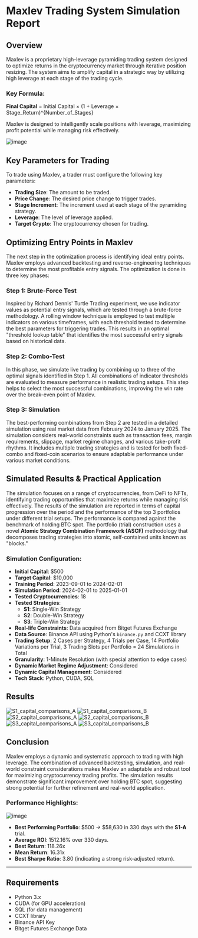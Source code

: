 # Maxlev Trading System Simulation Report

## Overview

Maxlev is a proprietary high-leverage pyramiding trading system designed to optimize returns in the cryptocurrency market through iterative position resizing. The system aims to amplify capital in a strategic way by utilizing high leverage at each stage of the trading cycle.

### Key Formula:
**Final Capital** = Initial Capital × (1 + Leverage × Stage_Return)^{Number_of_Stages}

Maxlev is designed to intelligently scale positions with leverage, maximizing profit potential while managing risk effectively.

![image](https://github.com/user-attachments/assets/ad8168fa-0ae6-47bc-aec3-19e4d18afd3f)

## Key Parameters for Trading
To trade using Maxlev, a trader must configure the following key parameters:
- **Trading Size**: The amount to be traded.
- **Price Change**: The desired price change to trigger trades.
- **Stage Increment**: The increment used at each stage of the pyramiding strategy.
- **Leverage**: The level of leverage applied.
- **Target Crypto**: The cryptocurrency chosen for trading.

## Optimizing Entry Points in Maxlev

The next step in the optimization process is identifying ideal entry points. Maxlev employs advanced backtesting and reverse-engineering techniques to determine the most profitable entry signals. The optimization is done in three key phases:

### Step 1: Brute-Force Test
Inspired by Richard Dennis' Turtle Trading experiment, we use indicator values as potential entry signals, which are tested through a brute-force methodology. A rolling window technique is employed to test multiple indicators on various timeframes, with each threshold tested to determine the best parameters for triggering trades. This results in an optimal "threshold lookup table" that identifies the most successful entry signals based on historical data.

### Step 2: Combo-Test
In this phase, we simulate live trading by combining up to three of the optimal signals identified in Step 1. All combinations of indicator thresholds are evaluated to measure performance in realistic trading setups. This step helps to select the most successful combinations, improving the win rate over the break-even point of Maxlev.

### Step 3: Simulation
The best-performing combinations from Step 2 are tested in a detailed simulation using real market data from February 2024 to January 2025. The simulation considers real-world constraints such as transaction fees, margin requirements, slippage, market regime changes, and various take-profit rhythms. It includes multiple trading strategies and is tested for both fixed-combo and fixed-coin scenarios to ensure adaptable performance under various market conditions.

## Simulated Results & Practical Application

The simulation focuses on a range of cryptocurrencies, from DeFi to NFTs, identifying trading opportunities that maximize returns while managing risk effectively. The results of the simulation are reported in terms of capital progression over the period and the performance of the top 3 portfolios under different trial setups. The performance is compared against the benchmark of holding BTC spot. The portfolio (trial) construction uses a novel **Atomic Strategy Combination Framework (ASCF)** methodology that decomposes trading strategies into atomic, self-contained units known as "blocks." 

### Simulation Configuration:
- **Initial Capital**: $500
- **Target Capital**: $10,000
- **Training Period**: 2023-09-01 to 2024-02-01
- **Simulation Period**: 2024-02-01 to 2025-01-01
- **Tested Cryptocurrencies**: 18
- **Tested Strategies**:
  - **S1**: Single-Win Strategy
  - **S2**: Double-Win Strategy
  - **S3**: Triple-Win Strategy
- **Real-life Constraints**: Data acquired from Bitget Futures Exchange
- **Data Source**: Binance API using Python's `binance.py` and CCXT library
- **Trading Setup**: 2 Cases per Strategy, 4 Trials per Case, 14 Portfolio Variations per Trial, 3 Trading Slots per Portfolio = 24 Simulations in Total
- **Granularity**: 1-Minute Resolution (with special attention to edge cases)
- **Dynamic Market Regime Adjustment**: Considered
- **Dynamic Capital Management**: Considered
- **Tech Stack**: Python, CUDA, SQL

## Results

![S1_capital_comparisons_A](https://github.com/user-attachments/assets/26b82583-4311-4119-9f56-f9a3b8c25ed6)
![S1_capital_comparisons_B](https://github.com/user-attachments/assets/3fbf5a7b-bd73-457c-b478-3203babf6925)
![S2_capital_comparisons_A](https://github.com/user-attachments/assets/62060b32-f7e4-43c4-8aaa-154cac53a715)
![S2_capital_comparisons_B](https://github.com/user-attachments/assets/93f7d95f-9663-4213-9e81-ead899bb2277)
![S3_capital_comparisons_A](https://github.com/user-attachments/assets/3ad50130-826f-4d91-a8dd-6e9da4c61d2e)
![S3_capital_comparisons_B](https://github.com/user-attachments/assets/99be8aa7-9bd8-4f7b-9330-b19a8a452d81)

## Conclusion

Maxlev employs a dynamic and systematic approach to trading with high leverage. The combination of advanced backtesting, simulation, and real-world constraint considerations makes Maxlev an adaptable and robust tool for maximizing cryptocurrency trading profits. The simulation results demonstrate significant improvement over holding BTC spot, suggesting strong potential for further refinement and real-world application.

### Performance Highlights:

![image](https://github.com/user-attachments/assets/7ea961e1-a9e1-4b2a-b58a-0e5304250e32)

- **Best Performing Portfolio**: $500 → $58,630 in 330 days with the **S1-A** trial.
- **Average ROI**: 1512.16% over 330 days.
- **Best Return**: 118.26x
- **Mean Return**: 16.31x
- **Best Sharpe Ratio**: 3.80 (indicating a strong risk-adjusted return).

---

## Requirements

- Python 3.x
- CUDA (for GPU acceleration)
- SQL (for data management)
- CCXT library
- Binance API Key
- Bitget Futures Exchange Data
